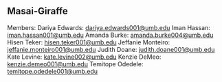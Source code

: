 ## Masai-Giraffe
Members: 
Dariya Edwards: dariya.edwards001@umb.edu
Iman Hassan: iman.hassan001@umb.edu
Amanda Burke: amanda.burke004@umb.edu
Hisen Teker: hisen.teker001@umb.edu
Jeffanie Monteiro: jeffanie.monteiro001@umb.edu
Judith Doane: judith.doane001@umb.edu
Kate Levine: kate.levine002@umb.edu
Kenzie DeMeo: kenzie.demeo001@umb.edu
Temitope Odedele: temitope.odedele001@umb.edu

